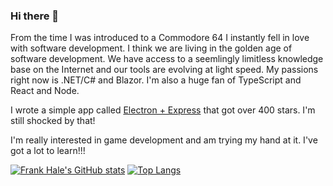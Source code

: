 ### Hi there 👋

From the time I was introduced to a Commodore 64 I instantly fell in love with
software development. I think we are living in the golden age of software
development. We have access to a seemlingly limitless knowledge base on the
Internet and our tools are evolving at light speed. My passions right now is
.NET/C# and Blazor. I'm also a huge fan of TypeScript and React and Node.

I wrote a simple app called [Electron + Express](https://github.com/frankhale/electron-with-express) that got over 400 stars. I'm still shocked by that!

I'm really interested in game development and am trying my hand at it. I've got
a lot to learn!!!

[![Frank Hale's GitHub stats](https://github-readme-stats.vercel.app/api?username=frankhale&count_private=true)](https://github.com/anuraghazra/github-readme-stats)
[![Top Langs](https://github-readme-stats.vercel.app/api/top-langs/?username=frankhale&exclude_repo=mydotfiles&layout=compact&hide=css,html)](https://github.com/anuraghazra/github-readme-stats)